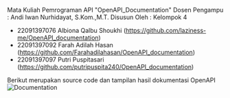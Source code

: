 Mata Kuliah Pemrograman API "OpenAPI_Documentation"
Dosen Pengampu : Andi Iwan Nurhidayat, S.Kom.,M.T.
Disusun Oleh : Kelompok 4
- 22091397076 Albiona Qalbu Shoukhi (https://github.com/laziness-me/OpenAPI_documentation)
- 22091397092 Farah Adilah Hasan (https://github.com/Farahadilahasan/OpenAPI_documentation)
- 22091397097 Putri Puspitasari (https://github.com/putripuspita240/OpenAPI_documentation)

Berikut merupakan source code dan tampilan hasil dokumentasi OpenAPI
![Documentation](https://github.com/putripuspita240/OpenAPI_documentation/assets/124505117/47f0212e-eb65-4fba-80be-896463941019)


